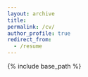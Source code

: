 ```yaml
---
layout: archive
title:
permalink: /cv/
author_profile: true
redirect_from:
  - /resume
---
```


{% include base_path %}

<object data="https://github.com/ethanjyoung/ethanjyoung.github.io/raw/master/cv_jan_2023.pdf" width="1000" height="1000" type='application/pdf'></object>
